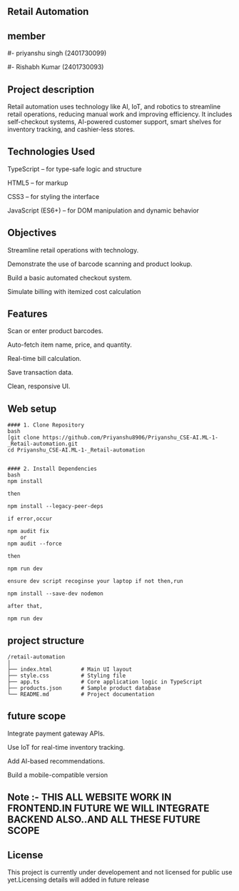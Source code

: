 ## Retail Automation 

## member

#- priyanshu singh (2401730099)

#- Rishabh Kumar (2401730093)


## Project description

Retail automation uses technology like AI, IoT, and
robotics to streamline retail operations, reducing manual
work and improving efficiency. It includes self-checkout
systems, AI-powered customer support, smart shelves for
inventory tracking, and cashier-less stores.




## Technologies Used


TypeScript – for type-safe logic and structure

HTML5 – for markup

CSS3 – for styling the interface

JavaScript (ES6+) – for DOM manipulation and dynamic behavior

##  Objectives

Streamline retail operations with technology.

Demonstrate the use of barcode scanning and product lookup.

Build a basic automated checkout system.

Simulate billing with itemized cost calculation



## Features

Scan or enter product barcodes.

Auto-fetch item name, price, and quantity.

Real-time bill calculation.

Save transaction data.

Clean, responsive UI.

## Web setup

```
#### 1. Clone Repository
bash
[git clone https://github.com/Priyanshu8906/Priyanshu_CSE-AI.ML-1-_Retail-automation.git
cd Priyanshu_CSE-AI.ML-1-_Retail-automation


#### 2. Install Dependencies
bash
npm install

then 

npm install --legacy-peer-deps

if error,occur

npm audit fix
    or
npm audit --force

then 

npm run dev

ensure dev script recoginse your laptop if not then,run

npm install --save-dev nodemon

after that,

npm run dev
```


## project structure

```
/retail-automation
│
├── index.html         # Main UI layout
├── style.css          # Styling file
├── app.ts             # Core application logic in TypeScript
├── products.json      # Sample product database
└── README.md          # Project documentation
```

## future scope

Integrate payment gateway APIs.

Use IoT for real-time inventory tracking.

Add AI-based recommendations.

Build a mobile-compatible version

## Note :- THIS ALL WEBSITE WORK IN FRONTEND.IN FUTURE WE WILL INTEGRATE BACKEND ALSO..AND ALL THESE FUTURE SCOPE


## License

This project is currently under developement and not licensed for public use yet.Licensing details will added in future release
